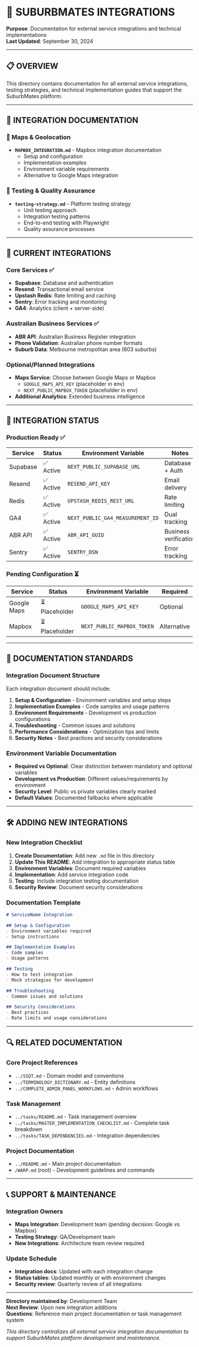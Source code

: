 # 🔗 **SUBURBMATES INTEGRATIONS**

**Purpose**: Documentation for external service integrations and technical implementations  
**Last Updated**: September 30, 2024

---

## 📋 **OVERVIEW**

This directory contains documentation for all external service integrations, testing strategies, and technical implementation guides that support the SuburbMates platform.

---

## 📁 **INTEGRATION DOCUMENTATION**

### **📍 Maps & Geolocation**
- **`MAPBOX_INTEGRATION.md`** - Mapbox integration documentation
  - Setup and configuration
  - Implementation examples
  - Environment variable requirements
  - Alternative to Google Maps integration

### **🧪 Testing & Quality Assurance**  
- **`testing-strategy.md`** - Platform testing strategy
  - Unit testing approach
  - Integration testing patterns
  - End-to-end testing with Playwright
  - Quality assurance processes

---

## 🔧 **CURRENT INTEGRATIONS**

### **Core Services** ✅
- **Supabase**: Database and authentication
- **Resend**: Transactional email service  
- **Upstash Redis**: Rate limiting and caching
- **Sentry**: Error tracking and monitoring
- **GA4**: Analytics (client + server-side)

### **Australian Business Services** ✅
- **ABR API**: Australian Business Register integration
- **Phone Validation**: Australian phone number formats
- **Suburb Data**: Melbourne metropolitan area (603 suburbs)

### **Optional/Planned Integrations** 
- **Maps Service**: Choose between Google Maps or Mapbox
  - `GOOGLE_MAPS_API_KEY` (placeholder in env)
  - `NEXT_PUBLIC_MAPBOX_TOKEN` (placeholder in env)
- **Additional Analytics**: Extended business intelligence

---

## 🚀 **INTEGRATION STATUS**

### **Production Ready** ✅
| Service | Status | Environment Variable | Notes |
|---------|--------|---------------------|-------|
| Supabase | ✅ Active | `NEXT_PUBLIC_SUPABASE_URL` | Database + Auth |
| Resend | ✅ Active | `RESEND_API_KEY` | Email delivery |
| Redis | ✅ Active | `UPSTASH_REDIS_REST_URL` | Rate limiting |
| GA4 | ✅ Active | `NEXT_PUBLIC_GA4_MEASUREMENT_ID` | Dual tracking |
| ABR API | ✅ Active | `ABR_API_GUID` | Business verification |
| Sentry | ✅ Active | `SENTRY_DSN` | Error tracking |

### **Pending Configuration** ⏳
| Service | Status | Environment Variable | Required |
|---------|--------|---------------------|----------|
| Google Maps | ⏳ Placeholder | `GOOGLE_MAPS_API_KEY` | Optional |
| Mapbox | ⏳ Placeholder | `NEXT_PUBLIC_MAPBOX_TOKEN` | Alternative |

---

## 📖 **DOCUMENTATION STANDARDS**

### **Integration Document Structure**
Each integration document should include:
1. **Setup & Configuration** - Environment variables and setup steps
2. **Implementation Examples** - Code samples and usage patterns  
3. **Environment Requirements** - Development vs production configurations
4. **Troubleshooting** - Common issues and solutions
5. **Performance Considerations** - Optimization tips and limits
6. **Security Notes** - Best practices and security considerations

### **Environment Variable Documentation**
- **Required vs Optional**: Clear distinction between mandatory and optional variables
- **Development vs Production**: Different values/requirements by environment
- **Security Level**: Public vs private variables clearly marked
- **Default Values**: Documented fallbacks where applicable

---

## 🛠️ **ADDING NEW INTEGRATIONS**

### **New Integration Checklist**
1. **Create Documentation**: Add new `.md` file in this directory
2. **Update This README**: Add integration to appropriate status table
3. **Environment Variables**: Document required variables
4. **Implementation**: Add service integration code
5. **Testing**: Include integration testing documentation
6. **Security Review**: Document security considerations

### **Documentation Template**
```markdown
# ServiceName Integration

## Setup & Configuration
- Environment variables required
- Setup instructions

## Implementation Examples
- Code samples
- Usage patterns

## Testing
- How to test integration
- Mock strategies for development

## Troubleshooting
- Common issues and solutions

## Security Considerations
- Best practices
- Rate limits and usage considerations
```

---

## 🔍 **RELATED DOCUMENTATION**

### **Core Project References**
- `../SSOT.md` - Domain model and conventions
- `../TERMINOLOGY_DICTIONARY.md` - Entity definitions
- `../COMPLETE_ADMIN_PANEL_WORKFLOWS.md` - Admin workflows

### **Task Management**
- `../tasks/README.md` - Task management overview
- `../tasks/MASTER_IMPLEMENTATION_CHECKLIST.md` - Complete task breakdown
- `../tasks/TASK_DEPENDENCIES.md` - Integration dependencies

### **Project Documentation**
- `../README.md` - Main project documentation  
- `/WARP.md` (root) - Development guidelines and commands

---

## 📞 **SUPPORT & MAINTENANCE**

### **Integration Owners**
- **Maps Integration**: Development team (pending decision: Google vs Mapbox)
- **Testing Strategy**: QA/Development team
- **New Integrations**: Architecture team review required

### **Update Schedule**
- **Integration docs**: Updated with each integration change
- **Status tables**: Updated monthly or with environment changes
- **Security review**: Quarterly review of all integrations

---

**Directory maintained by**: Development Team  
**Next Review**: Upon new integration additions  
**Questions**: Reference main project documentation or task management system

*This directory centralizes all external service integration documentation to support SuburbMates platform development and maintenance.*